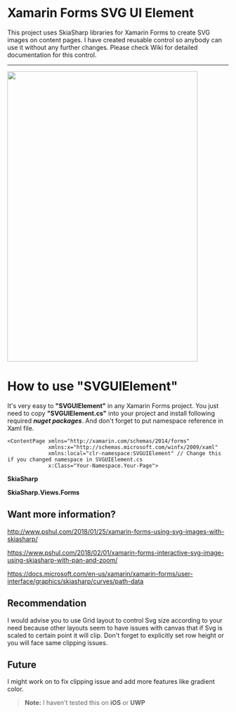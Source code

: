 
# Xamarin Forms SVG UI Element

This project uses SkiaSharp libraries for Xamarin Forms to create SVG images on content pages. I have created reusable control so anybody can use it without any further changes. Please check Wiki for detailed documentation for this control.
***
<img src="https://u7ts5g.by.files.1drv.com/y4mcW-5IjMSv4KyYeM0sA89O8HMK-6cOCXq8rPE03GZ_M3ypZmuHvxuUThH7At0SdD9EH5pOCaWkAbEmzNI6a3Zxcvlb0q1zD_sX1KxDeCLXqVUu9AejbqQDlT69RP_3Z2CjnkLl3_G2C5tAUxaErixT_2boziJPrQFG73dS1FVsM2_TAx5QKEvMcGhPcTDTkS9YU0Vjw86Tb5TltsyjUWZng?width=433&height=660&cropmode=none" width="433" height="660" />

# How to use **"SVGUIElement"**

It's very easy to **"SVGUIElement"** in any Xamarin Forms project. You just need to copy **"SVGUIElement.cs"** into your project and install following required ***nuget packages***.
And don't forget to put namespace reference in Xaml file.

    <ContentPage xmlns="http://xamarin.com/schemas/2014/forms"
                 xmlns:x="http://schemas.microsoft.com/winfx/2009/xaml"
                 xmlns:local="clr-namespace:SVGUIElement" // Change this if you changed namespace in SVGUIElement.cs
                 x:Class="Your-Namespace.Your-Page">


**SkiaSharp**

**SkiaSharp.Views.Forms**

## Want more information?
http://www.pshul.com/2018/01/25/xamarin-forms-using-svg-images-with-skiasharp/

https://www.pshul.com/2018/02/01/xamarin-forms-interactive-svg-image-using-skiasharp-with-pan-and-zoom/

https://docs.microsoft.com/en-us/xamarin/xamarin-forms/user-interface/graphics/skiasharp/curves/path-data
## Recommendation
I would advise you to use Grid layout to control Svg size according to your need because other layouts seem to have issues with canvas that if Svg is scaled to certain point it will clip. Don't forget to explicitly set row height or you will face same clipping issues.
## Future
I might work on to fix clipping issue and add more features like gradient color.
>**Note:** I haven't tested this on **iOS** or **UWP**

